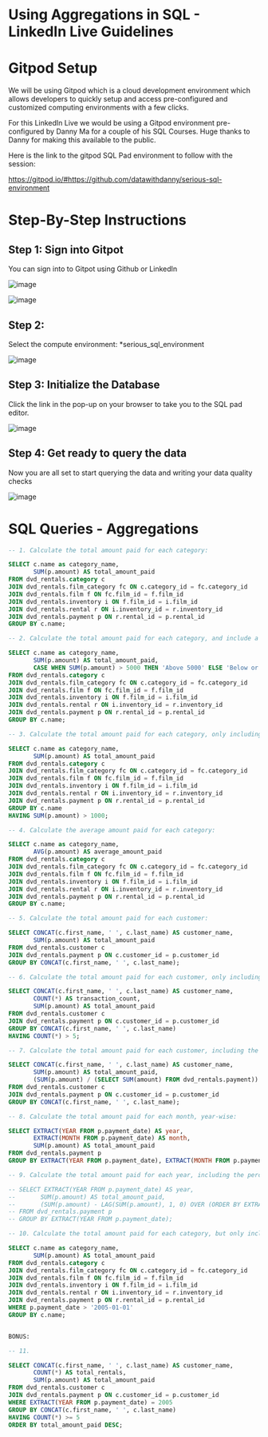 # Using Aggregations in SQL - LinkedIn Live Guidelines

# Gitpod Setup

We will be using Gitpod which is a cloud development environment which allows developers to quickly setup and access pre-configured and customized computing environments with a few clicks.

For this LinkedIn Live we would be using a Gitpod environment pre-configured by Danny Ma for a couple of his SQL Courses. Huge thanks to Danny for making this available to the public.

Here is the link to the gitpod SQL Pad environment to follow with the session:

https://gitpod.io/#https://github.com/datawithdanny/serious-sql-environment

# Step-By-Step Instructions

## Step 1: Sign into Gitpot

You can sign into to Gitpot using Github or LinkedIn

![image](https://github.com/PeteNdiforchu/SQL_LinkedInLive/assets/157251680/247bb46d-f514-4293-92c1-f25d4bda917a)

![image](https://github.com/PeteNdiforchu/SQL_LinkedInLive/assets/157251680/a12dd391-9732-43f6-9687-92ed93ed178a)


## Step 2: 

Select the compute environment: *serious_sql_environment

![image](https://github.com/PeteNdiforchu/SQL_LinkedInLive/assets/157251680/a6a7d32b-cc56-46d1-a7d3-ad327ec42c92)

## Step 3: Initialize the Database

Click the link in the pop-up on your browser to take you to the SQL pad editor.

![image](https://github.com/PeteNdiforchu/SQL_LinkedInLive/assets/157251680/76590296-b9bf-4eee-8f26-fc7a4276a457)


## Step 4: Get ready to query the data

Now you are all set to start querying the data and writing your data quality checks

![image](https://github.com/PeteNdiforchu/SQL_LinkedInLive/assets/157251680/19ed6611-9b28-44bb-a191-18a15d21cc81)


# SQL Queries - Aggregations

```sql
-- 1. Calculate the total amount paid for each category:

SELECT c.name as category_name,
       SUM(p.amount) AS total_amount_paid
FROM dvd_rentals.category c
JOIN dvd_rentals.film_category fc ON c.category_id = fc.category_id
JOIN dvd_rentals.film f ON fc.film_id = f.film_id
JOIN dvd_rentals.inventory i ON f.film_id = i.film_id
JOIN dvd_rentals.rental r ON i.inventory_id = r.inventory_id
JOIN dvd_rentals.payment p ON r.rental_id = p.rental_id
GROUP BY c.name;

-- 2. Calculate the total amount paid for each category, and include a column indicating whether the total amount is above 5000:

SELECT c.name as category_name,
       SUM(p.amount) AS total_amount_paid,
       CASE WHEN SUM(p.amount) > 5000 THEN 'Above 5000' ELSE 'Below or Equal to 5000' END AS amount_status
FROM dvd_rentals.category c
JOIN dvd_rentals.film_category fc ON c.category_id = fc.category_id
JOIN dvd_rentals.film f ON fc.film_id = f.film_id
JOIN dvd_rentals.inventory i ON f.film_id = i.film_id
JOIN dvd_rentals.rental r ON i.inventory_id = r.inventory_id
JOIN dvd_rentals.payment p ON r.rental_id = p.rental_id
GROUP BY c.name;

-- 3. Calculate the total amount paid for each category, only including categories with a total amount paid greater than 1000:

SELECT c.name as category_name,
       SUM(p.amount) AS total_amount_paid
FROM dvd_rentals.category c
JOIN dvd_rentals.film_category fc ON c.category_id = fc.category_id
JOIN dvd_rentals.film f ON fc.film_id = f.film_id
JOIN dvd_rentals.inventory i ON f.film_id = i.film_id
JOIN dvd_rentals.rental r ON i.inventory_id = r.inventory_id
JOIN dvd_rentals.payment p ON r.rental_id = p.rental_id
GROUP BY c.name
HAVING SUM(p.amount) > 1000;

-- 4. Calculate the average amount paid for each category:

SELECT c.name as category_name,
       AVG(p.amount) AS average_amount_paid
FROM dvd_rentals.category c
JOIN dvd_rentals.film_category fc ON c.category_id = fc.category_id
JOIN dvd_rentals.film f ON fc.film_id = f.film_id
JOIN dvd_rentals.inventory i ON f.film_id = i.film_id
JOIN dvd_rentals.rental r ON i.inventory_id = r.inventory_id
JOIN dvd_rentals.payment p ON r.rental_id = p.rental_id
GROUP BY c.name;

-- 5. Calculate the total amount paid for each customer:

SELECT CONCAT(c.first_name, ' ', c.last_name) AS customer_name,
       SUM(p.amount) AS total_amount_paid
FROM dvd_rentals.customer c
JOIN dvd_rentals.payment p ON c.customer_id = p.customer_id
GROUP BY CONCAT(c.first_name, ' ', c.last_name);

-- 6. Calculate the total amount paid for each customer, only including customers with more than 5 transactions:

SELECT CONCAT(c.first_name, ' ', c.last_name) AS customer_name,
       COUNT(*) AS transaction_count,
       SUM(p.amount) AS total_amount_paid
FROM dvd_rentals.customer c
JOIN dvd_rentals.payment p ON c.customer_id = p.customer_id
GROUP BY CONCAT(c.first_name, ' ', c.last_name)
HAVING COUNT(*) > 5;

-- 7. Calculate the total amount paid for each customer, including the percentage of the total amount they represent:

SELECT CONCAT(c.first_name, ' ', c.last_name) AS customer_name,
       SUM(p.amount) AS total_amount_paid,
       (SUM(p.amount) / (SELECT SUM(amount) FROM dvd_rentals.payment)) * 100 AS percentage_of_total
FROM dvd_rentals.customer c
JOIN dvd_rentals.payment p ON c.customer_id = p.customer_id
GROUP BY CONCAT(c.first_name, ' ', c.last_name);

-- 8. Calculate the total amount paid for each month, year-wise:

SELECT EXTRACT(YEAR FROM p.payment_date) AS year,
       EXTRACT(MONTH FROM p.payment_date) AS month,
       SUM(p.amount) AS total_amount_paid
FROM dvd_rentals.payment p
GROUP BY EXTRACT(YEAR FROM p.payment_date), EXTRACT(MONTH FROM p.payment_date);

-- 9. Calculate the total amount paid for each year, including the percentage change from the previous year:

-- SELECT EXTRACT(YEAR FROM p.payment_date) AS year,
--       SUM(p.amount) AS total_amount_paid,
--       (SUM(p.amount) - LAG(SUM(p.amount), 1, 0) OVER (ORDER BY EXTRACT(YEAR FROM p.payment_date))) / LAG(SUM(p.amount), 1, 0) OVER (ORDER BY EXTRACT(YEAR FROM p.payment_date)) * 100 AS percentage_change
-- FROM dvd_rentals.payment p
-- GROUP BY EXTRACT(YEAR FROM p.payment_date);

-- 10. Calculate the total amount paid for each category, but only including payments that occurred after a specific date:

SELECT c.name as category_name,
       SUM(p.amount) AS total_amount_paid
FROM dvd_rentals.category c
JOIN dvd_rentals.film_category fc ON c.category_id = fc.category_id
JOIN dvd_rentals.film f ON fc.film_id = f.film_id
JOIN dvd_rentals.inventory i ON f.film_id = i.film_id
JOIN dvd_rentals.rental r ON i.inventory_id = r.inventory_id
JOIN dvd_rentals.payment p ON r.rental_id = p.rental_id
WHERE p.payment_date > '2005-01-01'
GROUP BY c.name;


BONUS:

-- 11. 

SELECT CONCAT(c.first_name, ' ', c.last_name) AS customer_name,
       COUNT(*) AS total_rentals,
       SUM(p.amount) AS total_amount_paid
FROM dvd_rentals.customer c
JOIN dvd_rentals.payment p ON c.customer_id = p.customer_id
WHERE EXTRACT(YEAR FROM p.payment_date) = 2005
GROUP BY CONCAT(c.first_name, ' ', c.last_name)
HAVING COUNT(*) >= 5
ORDER BY total_amount_paid DESC;
